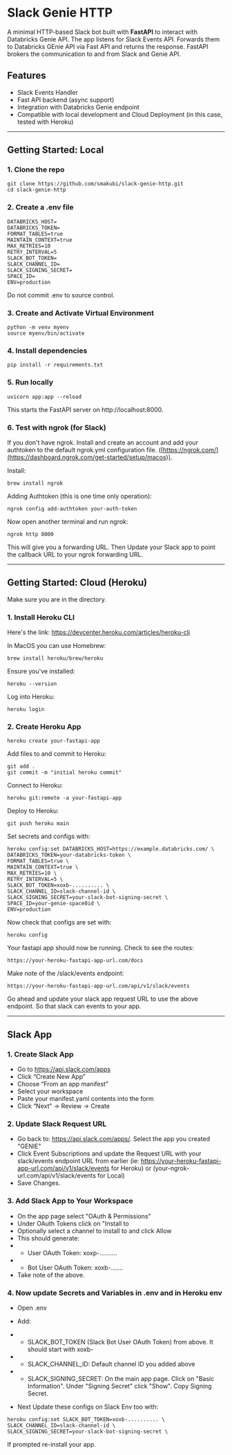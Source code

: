# Slack Genie HTTP

A minimal HTTP-based Slack bot built with **FastAPI** to interact with Databricks Genie API. The app listens for Slack Events API. Forwards them to Databricks GEnie API via Fast API and returns the response. FastAPI brokers the communication to and from Slack and Genie API.


## Features
- Slack Events Handler
- Fast API backend (async support)
- Integration with Databricks Genie endpoint
- Compatible with local development and Cloud Deployment (in this case, tested with Heroku)

---
## Getting Started: Local
### 1. Clone the repo
```
git clone https://github.com/smakubi/slack-genie-http.git
cd slack-genie-http
```

### 2. Create a .env file
```
DATABRICKS_HOST=
DATABRICKS_TOKEN=
FORMAT_TABLES=true
MAINTAIN_CONTEXT=true
MAX_RETRIES=10
RETRY_INTERVAL=5
SLACK_BOT_TOKEN=
SLACK_CHANNEL_ID=
SLACK_SIGNING_SECRET=
SPACE_ID=
ENV=production
```
Do not commit .env to source control.

### 3. Create and Activate Virtual Environment
```
python -m venv myenv
source myenv/bin/activate
```
### 4. Install dependencies
```
pip install -r requirements.txt
```

### 5. Run locally
```
uvicorn app:app --reload
```
This starts the FastAPI server on http://localhost:8000.

### 6. Test with ngrok (for Slack)
If you don't have ngrok. Install and create an account and add your authtoken to the default ngrok.yml configuration file.
 ([https://ngrok.com/](https://dashboard.ngrok.com/get-started/setup/macos)). 

 Install:
 ```
brew install ngrok
```

Adding Authtoken (this is one time only operation):
```
ngrok config add-authtoken your-auth-token
```
Now open another terminal and run ngrok:
```
ngrok http 8000
```
This will give you a forwarding URL. Then Update your Slack app to point the callback URL to your ngrok forwarding URL.

---
## Getting Started: Cloud (Heroku)
Make sure you are in the directory.
### 1. Install Heroku CLI
Here's the link: https://devcenter.heroku.com/articles/heroku-cli

In MacOS you can use Homebrew:
```
brew install heroku/brew/heroku
```
Ensure you've installed:
```
heroku --version
```

Log into Heroku:
```
heroku login
```

### 2. Create Heroku App
```
heroku create your-fastapi-app
```
Add files to and commit to Heroku:
```
git add .
git commit -m "initial heroku commit"
```

Connect to Heroku:
```
heroku git:remote -a your-fastapi-app
```

Deploy to Heroku:
```
git push heroku main
```

Set secrets and configs with:
```
heroku config:set DATABRICKS_HOST=https://example.databricks.com/ \
DATABRICKS_TOKEN=your-databricks-token \
FORMAT_TABLES=true \
MAINTAIN_CONTEXT=true \
MAX_RETRIES=10 \
RETRY_INTERVAL=5 \
SLACK_BOT_TOKEN=xoxb-.......... \
SLACK_CHANNEL_ID=slack-channel-id \
SLACK_SIGNING_SECRET=your-slack-bot-signing-secret \
SPACE_ID=your-genie-space0id \
ENV=production
```

Now check that configs are set with:
```
heroku config
```

Your fastapi app should now be running.
Check to see the routes:
```
https://your-heroku-fastapi-app-url.com/docs
```
Make note of the /slack/events endpoint:
```
https://your-heroku-fastapi-app-url.com/api/v1/slack/events
```
Go ahead and update your slack app request URL to use the above endpoint. So that slack can events to your app.


---
## Slack App
### 1. Create Slack App
- Go to https://api.slack.com/apps
- Click “Create New App”
- Choose “From an app manifest”
- Select your workspace
- Paste your manifest.yaml contents into the form
- Click “Next” → Review → Create

### 2. Update Slack Request URL
- Go back to: https://api.slack.com/apps/. Select the app you created "GENIE"
- Click Event Subscriptions and update the Request URL with your slack/events endpoint URL from earlier (ie: https://your-heroku-fastapi-app-url.com/api/v1/slack/events for Heroku) or (your-ngrok-url.com/api/v1/slack/events for Local)
- Save Changes.

### 3. Add Slack App to Your Workspace
- On the app page select "OAuth & Permissions"
- Under OAuth Tokens click on "Install to <Your Workspace Name>
- Optionally select a channel to install to and click Allow
- This should generate:
- - User OAuth Token: xoxp-..........
- - Bot User OAuth Token: xoxb-.......
- Take note of the above.

### 4. Now update Secrets and Variables in .env and in Heroku env
- Open .env
- Add:
- - SLACK_BOT_TOKEN (Slack Bot User OAuth Token) from above. It should start with xoxb-
- - SLACK_CHANNEL_ID: Default channel ID you added above
- - SLACK_SIGNING_SECRET: On the main app page. Click on "Basic Information". Under "Signing Secret" click "Show". Copy Signing Secret.

- Next Update these configs on Slack Env too with:
```
heroku config:set SLACK_BOT_TOKEN=xoxb-.......... \
SLACK_CHANNEL_ID=slack-channel-id \
SLACK_SIGNING_SECRET=your-slack-bot-signing-secret \
```

If prompted re-install your app.